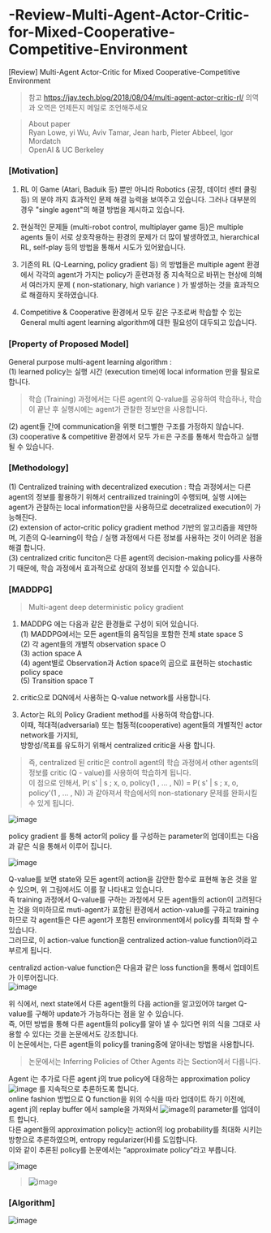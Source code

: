 # -Review-Multi-Agent-Actor-Critic-for-Mixed-Cooperative-Competitive-Environment
[Review] Multi-Agent Actor-Critic for Mixed Cooperative-Competitive Environment 

> 참고 
> https://jay.tech.blog/2018/08/04/multi-agent-actor-critic-rl/
> 의역과 오역은 언제든지 메일로 조언해주세요

> About paper  
> Ryan Lowe, yi Wu, Aviv Tamar, Jean harb, Pieter Abbeel, Igor Mordatch   
> OpenAI & UC Berkeley   

### [Motivation]
1. RL 이 Game (Atari, Baduik 등) 뿐만 아니라 Robotics (공정, 데이터 센터 쿨링 등) 의 분야 까지 효과적인 문제 해결 능력을 보여주고 있습니다. 그러나 대부분의 경우 "single agent"의 해결 방법을 제시하고 있습니다.  

2. 현실적인 문제들 (multi-robot control, multiplayer game 등)은 multiple agents 들이 서로 상호작용하는 환경의 문제가 더 많이 발생하였고, hierarchical RL, self-play 등의 방법을 통해서 시도가 있어왔습니다.  

3. 기존의 RL (Q-Learning, policy gradient 등) 의 방법들은 multiple agent 환경에서 각각의 agent가 가지는 policy가 훈련과정 중 지속적으로 바뀌는 현상에 의해서 여러가지 문제 ( non-stationary, high variance ) 가 발생하는 것을 효과적으로 해결하지 못하였습니다.  

4. Competitive & Cooperative 환경에서 모두 같은 구조로써 학습할 수 있는 General multi agent learning algorithm에 대한 필요성이 대두되고 있습니다.  

### [Property of Proposed Model]
General purpose multi-agent learning algorithm :  
(1) learned policy는 실행 시간 (execution time)에 local information 만을 필요로 합니다.  
> 학습 (Training) 과정에서는 다른 agent의 Q-value를 공유하여 학습하나, 학습이 끝난 후 실행시에는 agent가 관찰한 정보만을 사용합니다.  

(2) agent들 간에 communication을 위햇 터그별한 구조를 가정하지 않습니다.  
(3) cooperative & competitive 환경에서 모두 가ㅌ은 구조를 통해서 학습하고 실행될 수 있습니다.  

### [Methodology]
(1) Centralized training with decentralized execution : 학습 과정에서는 다른 agent의 정보를 활용하기 위해서 centrailized training이 수행되며, 실행 시에는 agent가 관찰하는 local information만을 사용하므로 decetralized execution이 가능해진다.   
(2) extension of actor-critic policy gradient method 기반의 알고리즘을 제안하며, 기존의 Q-learning이 학습 / 실행 과정에서 다른 정보를 사용하는 것이 어려운 점을 해결 합니다.  
(3) centralized critic funciton은 다른 agent의 decision-making policy를 사용하기 때문에, 학습 과정에서 효과적으로 상대의 정보를 인지할 수 있습니다.  

### [MADDPG]
> Multi-agent deep deterministic policy gradient   

1. MADDPG 에는 다음과 같은 환경들로 구성이 되어 있습니다.  
  (1) MADDPG에서는 모든 agent들의 움직임을 포함한 전체 state space S  
  (2) 각 agent들의 개별적 observation space O  
  (3) action space A  
  (4) agent별로 Observation과 Action space의 곱으로 표현하는 stochastic policy space   
  (5) Transition space T  

2. critic으로 DQN에서 사용하는 Q-value network를 사용합니다.  
3. Actor는 RL의 Policy Gradient method를 사용하여 학습합니다.  
이때, 적대적(adversarial) 또는 협동적(cooperative) agent들의 개별적인 actor network를 가지되,  
방향성/목표를 유도하기 위해서 centralized critic을 사용 합니다.  
> 즉, centralized 된 critic은 controll agent의 학습 과정에서 other agents의 정보를 critic (Q - value)를 사용하여 학습하게 됩니다.  
> 이 점으로 인해서, P( s' | s ; x, o, policy(1 , ... , N)) = P( s' | s ; x, o, policy'(1 , ... , N)) 과 같아져서 학습에서의 non-stationary 문제를 완화시킬 수 있게 됩니다.  

![image](https://user-images.githubusercontent.com/40893452/45659633-5e512280-bb30-11e8-80af-5220a2b04565.png)

policy gradient 를 통해 actor의 policy 를 구성하는 parameter의 업데이트는 다음과 같은 식을 통해서 이루어 집니다.  

![image](https://user-images.githubusercontent.com/40893452/45659771-fea74700-bb30-11e8-9d11-4d6dc912bf81.png)

Q-value를 보면 state와 모든 agent의 action을 감안한 함수로 표현해 놓은 것을 알 수 있으며, 위 그림에서도 이를 잘 나타내고 있습니다.  
즉 training 과정에서 Q-value를 구하는 과정에서 모든 agent들의 action이 고려된다는 것을 의미하므로 muti-agent가 포함된 환경에서 action-value를 구하고 training하므로 각 agent들은 다른 agent가 포함된 environment에서 policy를 최적화 할 수 있습니다.  
그러므로, 이 action-value function을 centralized action-value function이라고 부르게 됩니다.  

centralizd action-value function은 다음과 같은 loss function을 통해서 업데이트가 이루어집니다.  
![image](https://user-images.githubusercontent.com/40893452/45659847-3f9f5b80-bb31-11e8-8b94-6db1072898d6.png)  

위 식에서, next state에서 다른 agent들의 다음 action을 알고있어야 target Q-value를 구해야 update가 가능하다는 점을 알 수 있습니다.  
즉, 어떤 방법을 통해 다른 agent들의 policy를 알아 낼 수 있다면 위의 식을 그대로 사용할 수 있다는 것을 논문에서도 강조합니다.  
이 논문에서는, 다른 agent들의 policy를 traning중에 알아내는 방법을 사용합니다.  
> 논문에서는 Inferring Policies of Other Agents 라는 Section에서 다룹니다.  

Agent i는 추가로 다른 agent j의 true policy에 대응하는 approximation policy ![image](https://user-images.githubusercontent.com/40893452/45660139-4e3a4280-bb32-11e8-9d00-be5763ff402a.png) 를 지속적으로 추론하도록 합니다.  
online fashion 방법으로 Q function을 위의 수식을 따라 업데이트 하기 이전에, agent j의 replay buffer 에서 sample을 가져와서 ![image](https://user-images.githubusercontent.com/40893452/45660139-4e3a4280-bb32-11e8-9d00-be5763ff402a.png)의 parameter를 업데이트 합니다.  
다른 agent들의 approximation policy는 action의 log probability를 최대화 시키는 방향으로 추론하였으며, entropy regularizer(H)를 도입합니다.  
이와 같이 추론된 policy를 논문에서는 “approximate policy”라고 부릅니다.  

![image](https://user-images.githubusercontent.com/40893452/45660205-95c0ce80-bb32-11e8-9d93-6b0018b4417c.png)

> ![image](https://user-images.githubusercontent.com/40893452/45660415-9efe6b00-bb33-11e8-9db8-ec26f788266d.png)


### [Algorithm]
![image](https://user-images.githubusercontent.com/40893452/45660259-d9b3d380-bb32-11e8-890a-d0861ce26f50.png)


